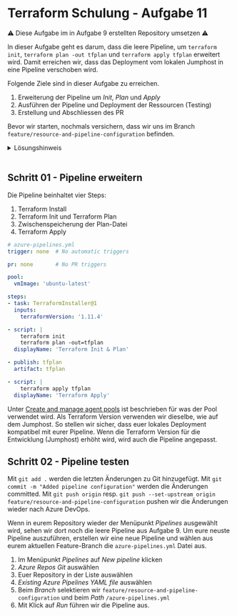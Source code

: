 # Terraform Schulung - Aufgabe 11

⚠️ Diese Aufgabe im in Aufgabe 9 erstellten Repository umsetzen ⚠️

In dieser Aufgabe geht es darum, dass die leere Pipeline, um `terraform init`, `terraform plan -out tfplan` und `terraform apply tfplan` erweitert wird. Damit erreichen wir, dass das Deployment vom lokalen Jumphost in eine Pipeline verschoben wird.

Folgende Ziele sind in dieser Aufgabe zu erreichen.

1. Erweiterung der Pipeline um *Init*, *Plan* und *Apply*
2. Ausführen der Pipeline und Deployment der Ressourcen (Testing)
3. Erstellung und Abschliessen des PR

Bevor wir starten, nochmals versichern, dass wir uns im Branch `feature/resource-and-pipeline-configuration` befinden.

<details>
<summary>Lösungshinweis</summary>

Mit `git status` wird der aktuelle Branch abgefrag.

```bash
On branch feature/resource-and-pipeline-configuration
nothing to commit, working tree clean
```
</details>
<br>

## Schritt 01 - Pipeline erweitern

Die Pipeline beinhaltet vier Steps:

1. Terraform Install
2. Terraform Init und Terraform Plan
3. Zwischenspeicherung der Plan-Datei
4. Terraform Apply

```YAML
# azure-pipelines.yml
trigger: none  # No automatic triggers

pr: none       # No PR triggers

pool:
  vmImage: 'ubuntu-latest'

steps:
- task: TerraformInstaller@1
  inputs:
    terraformVersion: '1.11.4'

- script: |
    terraform init
    terraform plan -out=tfplan
  displayName: 'Terraform Init & Plan'

- publish: tfplan
  artifact: tfplan

- script: |
    terraform apply tfplan
  displayName: 'Terraform Apply'
```

Unter [Create and manage agent pools](https://learn.microsoft.com/en-us/azure/devops/pipelines/agents/pools-queues) ist beschrieben für was der Pool verwendet wird. Als Terraform Version verwenden wir dieselbe, wie auf dem Jumphost. So stellen wir sicher, dass euer lokales Deployment kompatibel mit eurer Pipeline. Wenn die Terraform Version für die Entwicklung (Jumphost) erhöht wird, wird auch die Pipeline angepasst. 

## Schritt 02 - Pipeline testen

Mit `git add .` werden die letzten Änderungen zu Git hinzugefügt. Mit `git commit -m "Added pipeline configuration"` werden die Änderungen committed. Mit `git push origin` resp. `git push --set-upstream origin feature/resource-and-pipeline-configuration` pushen wir die Änderungen wieder nach Azure DevOps.

Wenn in eurem Repository wieder der Menüpunkt *Pipelines* ausgewählt wird, sehen wir dort noch die leere Pipeline aus Aufgabe 9. Um eure neuste Pipeline auszuführen, erstellen wir eine neue Pipeline und wählen aus eurem aktuellen Feature-Branch die `azure-pipelines.yml` Datei aus.

1. Im Menüpunkt *Pipelines* auf *New pipeline* klicken
2. *Azure Repos Git* auswählen
3. Euer Repository in der Liste auswählen
4. *Existing Azure Pipelines YAML file* auswählen
5. Beim *Branch* selektieren wir `feature/resource-and-pipeline-configuration` und beim *Path* `/azure-pipelines.yml`
6. Mit Klick auf *Run* führen wir die Pipeline aus.

